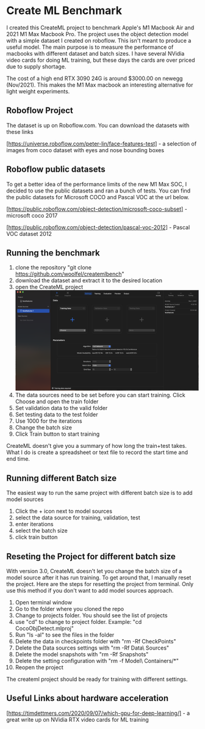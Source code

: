 # Create ML Benchmark

I created this CreateML project to benchmark Apple's M1 Macbook Air and 2021 M1 Max Macbook Pro. The project uses the object detection model with a simple dataset I created on roboflow. This isn't meant to produce a useful model. The main purpose is to measure the performance of macbooks with different dataset and batch sizes. I have several NVidia video cards for doing ML training, but these days the cards are over priced due to supply shortage.

The cost of a high end RTX 3090 24G is around $3000.00 on newegg (Nov/2021). This makes the M1 Max macbook an interesting alternative for light weight experiments.

## Roboflow Project

The dataset is up on Roboflow.com. You can download the datasets with these links

[https://universe.roboflow.com/peter-lin/face-features-test] - a selection of images from coco dataset with eyes and nose bounding boxes

## Roboflow public datasets

To get a better idea of the performance limits of the new M1 Max SOC, I decided to use the public datasets and ran a bunch of tests. You can find the public datasets for Microsoft COCO and Pascal VOC at the url below.

[https://public.roboflow.com/object-detection/microsoft-coco-subset] - microsoft coco 2017

[https://public.roboflow.com/object-detection/pascal-voc-2012] - Pascal VOC dataset 2012

## Running the benchmark

1. clone the repository "git clone https://github.com/woolfel/createmlbench"
2. download the dataset and extract it to the desired location
3. open the CreateML project ![createml project](./images/createml-open-project.png)
4. The data sources need to be set before you can start training. Click Choose and open the train folder
5. Set validation data to the valid folder
6. Set testing data to the test folder
7. Use 1000 for the iterations
8. Change the batch size
9. Click Train button to start training

CreateML doesn't give you a summary of how long the train+test takes. What I do is create a spreadsheet or text file to record the start time and end time.

## Running different Batch size

The easiest way to run the same project with different batch size is to add model sources

1. Click the + icon next to model sources
2. select the data source for training, validation, test
3. enter iterations
4. select the batch size
5. click train button

## Reseting the Project for different batch size

With version 3.0, CreateML doesn't let you change the batch size of a model source after it has run training. To get around that, I manually reset the project. Here are the steps for resetting the project from terminal. Only use this method if you don't want to add model sources approach.

1. Open terminal window
2. Go to the folder where you cloned the repo
3. Change to projects folder. You should see the list of projects
4. use "cd" to change to project folder. Example: "cd CocoObjDetect.mlproj"
5. Run "ls -al" to see the files in the folder
6. Delete the data in checkpoints folder with "rm -Rf CheckPoints"
7. Delete the Data sources settings with "rm -Rf Data\ Sources"
8. Delete the model snapshots with "rm -Rf Snapshots"
9. Delete the setting configuration with "rm -f Model\ Containers/*"
10. Reopen the project

The createml project should be ready for training with different settings.

## Useful Links about hardware acceleration
[https://timdettmers.com/2020/09/07/which-gpu-for-deep-learning/] - a great write up on NVidia RTX video cards for ML training
